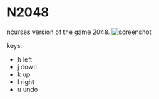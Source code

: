 N2048
=====

ncurses version of the game 2048.
![screenshot](https://raw.github.com/farseer90718/n2048/master/screenshot.png)

keys:

* h left
* j down
* k up
* l right
* u undo
